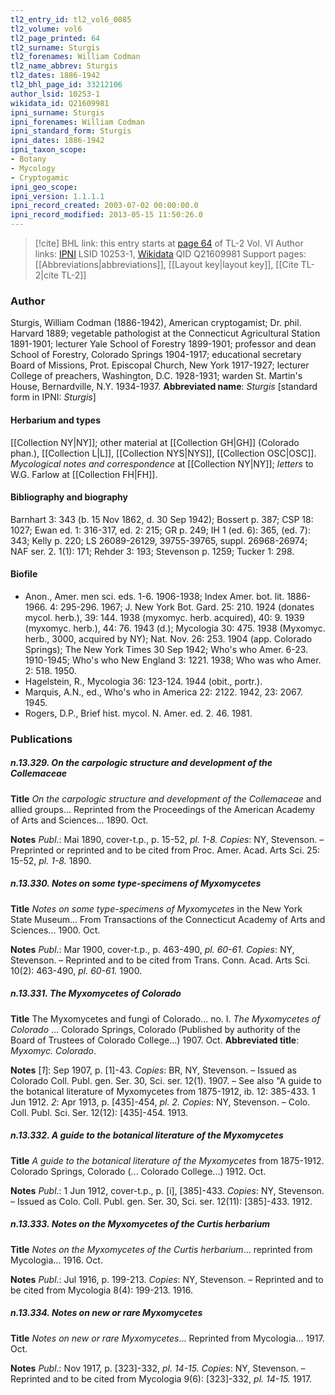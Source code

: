 ```yaml
---
tl2_entry_id: tl2_vol6_0085
tl2_volume: vol6
tl2_page_printed: 64
tl2_surname: Sturgis
tl2_forenames: William Codman
tl2_name_abbrev: Sturgis
tl2_dates: 1886-1942
tl2_bhl_page_id: 33212106
author_lsid: 10253-1
wikidata_id: Q21609981
ipni_surname: Sturgis
ipni_forenames: William Codman
ipni_standard_form: Sturgis
ipni_dates: 1886-1942
ipni_taxon_scope: 
- Botany
- Mycology
- Cryptogamic
ipni_geo_scope: 
ipni_version: 1.1.1.1
ipni_record_created: 2003-07-02 00:00:00.0
ipni_record_modified: 2013-05-15 11:50:26.0
---
```


> [!cite] BHL link: this entry starts at [page 64](https://www.biodiversitylibrary.org/page/33212106) of TL-2 Vol. VI
> Author links: [IPNI](https://www.ipni.org/a/10253-1) LSID 10253-1, [Wikidata](https://www.wikidata.org/wiki/Q21609981) QID Q21609981
> Support pages: [[Abbreviations|abbreviations]], [[Layout key|layout key]], [[Cite TL-2|cite TL-2]]

### Author

Sturgis, William Codman (1886-1942), American cryptogamist; Dr. phil. Harvard 1889; vegetable pathologist at the Connecticut Agricultural Station 1891-1901; lecturer Yale School of Forestry 1899-1901; professor and dean School of Forestry, Colorado Springs 1904-1917; educational secretary Board of Missions, Prot. Episcopal Church, New York 1917-1927; lecturer College of preachers, Washington, D.C. 1928-1931; warden St. Martin's House, Bernardville, N.Y. 1934-1937. 
**Abbreviated name**: *Sturgis* \[standard form in IPNI: *Sturgis*\]

#### Herbarium and types

[[Collection NY|NY]]; other material at [[Collection GH|GH]] (Colorado phan.), [[Collection L|L]], [[Collection NYS|NYS]], [[Collection OSC|OSC]]. *Mycological notes and correspondence* at [[Collection NY|NY]]; *letters* to W.G. Farlow at [[Collection FH|FH]].

#### Bibliography and biography

Barnhart 3: 343 (b. 15 Nov 1862, d. 30 Sep 1942); Bossert p. 387; CSP 18: 1027; Ewan ed. 1: 316-317, ed. 2: 215; GR p. 249; IH 1 (ed. 6): 365, (ed. 7): 343; Kelly p. 220; LS 26089-26129, 39755-39765, suppl. 26968-26974; NAF ser. 2. 1(1): 171; Rehder 3: 193; Stevenson p. 1259; Tucker 1: 298.

#### Biofile

- Anon., Amer. men sci. eds. 1-6. 1906-1938; Index Amer. bot. lit. 1886-1966. 4: 295-296. 1967; J. New York Bot. Gard. 25: 210. 1924 (donates mycol. herb.), 39: 144. 1938 (myxomyc. herb. acquired), 40: 9. 1939 (myxomyc. herb.), 44: 76. 1943 (d.); Mycologia 30: 475. 1938 (Myxomyc. herb., 3000, acquired by NY); Nat. Nov. 26: 253. 1904 (app. Colorado Springs); The New York Times 30 Sep 1942; Who's who Amer. 6-23. 1910-1945; Who's who New England 3: 1221. 1938; Who was who Amer. 2: 518. 1950.
- Hagelstein, R., Mycologia 36: 123-124. 1944 (obit., portr.).
- Marquis, A.N., ed., Who's who in America 22: 2122. 1942, 23: 2067. 1945.
- Rogers, D.P., Brief hist. mycol. N. Amer. ed. 2. 46. 1981.

### Publications

##### n.13.329. On the carpologic structure and development of the Collemaceae

**Title**
*On the carpologic structure and development of the Collemaceae* and allied groups... Reprinted from the Proceedings of the American Academy of Arts and Sciences... 1890. Oct.

**Notes**
*Publ*.: Mai 1890, cover-t.p., p. 15-52, *pl. 1-8. Copies*: NY, Stevenson. – Preprinted or reprinted and to be cited from Proc. Amer. Acad. Arts Sci. 25: 15-52, *pl. 1-8.* 1890.

##### n.13.330. Notes on some type-specimens of Myxomycetes

**Title**
*Notes on some type-specimens of Myxomycetes* in the New York State Museum... From Transactions of the Connecticut Academy of Arts and Sciences... 1900. Oct.

**Notes**
*Publ*.: Mar 1900, cover-t.p., p. 463-490, *pl. 60-61. Copies*: NY, Stevenson. – Reprinted and to be cited from Trans. Conn. Acad. Arts Sci. 10(2): 463-490, *pl. 60-61.* 1900.

##### n.13.331. The Myxomycetes of Colorado

**Title**
The Myxomycetes and fungi of Colorado... no. I. *The Myxomycetes of Colorado* ... Colorado Springs, Colorado (Published by authority of the Board of Trustees of Colorado College...) 1907. Oct.
**Abbreviated title**: *Myxomyc. Colorado*.

**Notes**
\[*1*\]: Sep 1907, p. \[1\]-43. *Copies*: BR, NY, Stevenson. – Issued as Colorado Coll. Publ. gen. Ser. 30, Sci. ser. 12(1). 1907. – See also "A guide to the botanical literature of Myxomycetes from 1875-1912, ib. 12: 385-433. 1 Jun 1912.
*2*: Apr 1913, p. \[435\]-454, *pl. 2. Copies*: NY, Stevenson. – Colo. Coll. Publ. Sci. Ser. 12(12): \[435\]-454. 1913.

##### n.13.332. A guide to the botanical literature of the Myxomycetes

**Title**
*A guide to the botanical literature of the Myxomycetes* from 1875-1912. Colorado Springs, Colorado (... Colorado College...) 1912. Oct.

**Notes**
*Publ*.: 1 Jun 1912, cover-t.p., p. \[i\], \[385\]-433. *Copies*: NY, Stevenson. – Issued as Colo. Coll. Publ. gen. Ser. 30, Sci. ser. 12(11): \[385\]-433. 1912.

##### n.13.333. Notes on the Myxomycetes of the Curtis herbarium

**Title**
*Notes on the Myxomycetes of the Curtis herbarium*... reprinted from Mycologia... 1916. Oct.

**Notes**
*Publ*.: Jul 1916, p. 199-213. *Copies*: NY, Stevenson. – Reprinted and to be cited from Mycologia 8(4): 199-213. 1916.

##### n.13.334. Notes on new or rare Myxomycetes

**Title**
*Notes on new or rare Myxomycetes*... Reprinted from Mycologia... 1917. Oct.

**Notes**
*Publ*.: Nov 1917, p. \[323\]-332, *pl. 14-15. Copies*: NY, Stevenson. – Reprinted and to be cited from Mycologia 9(6): \[323\]-332, *pl. 14-15.* 1917.

